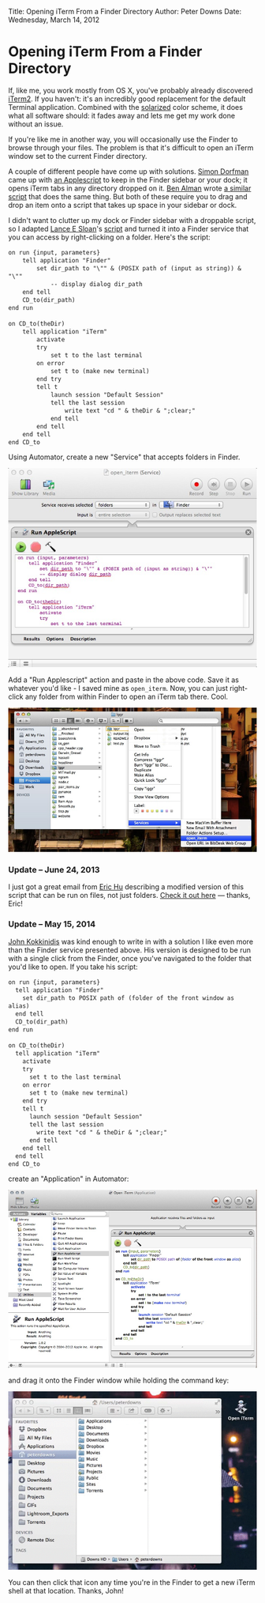 Title: Opening iTerm From a Finder Directory
Author: Peter Downs
Date: Wednesday, March 14, 2012

# Opening iTerm From a Finder Directory

If, like me, you work mostly from OS X, you've probably already discovered
[iTerm2][1]. If you haven't: it's an incredibly good replacement for the
default Terminal application. Combined with the [solarized][2] color scheme, it
does what all software should: it fades away and lets me get my work done
without an issue.

If you're like me in another way, you will occasionally use the Finder to
browse through your files. The problem is that it's difficult to open an iTerm
window set to the current Finder directory.

A couple of different people have come up with solutions. [Simon Dorfman][3]
came up with [an Applescript][4] to keep in the Finder sidebar or your dock; it
opens iTerm tabs in any directory dropped on it. [Ben Alman][5] wrote [a
similar script][6] that does the same thing. But both of these require you to
drag and drop an item onto a script that takes up space in your sidebar or
dock.

I didn't want to clutter up my dock or Finder sidebar with a droppable script,
so I adapted [Lance E Sloan][7]'s [script][8] and turned it into a Finder
service that you can access by right-clicking on a folder.  Here's the script:

	on run {input, parameters}
		tell application "Finder"
			set dir_path to "\"" & (POSIX path of (input as string)) & "\""
				-- display dialog dir_path
		end tell
		CD_to(dir_path)
	end run
	
	on CD_to(theDir)
		tell application "iTerm"
			activate
			try
				set t to the last terminal
			on error
				set t to (make new terminal)
			end try
			tell t
				launch session "Default Session"
				tell the last session
					write text "cd " & theDir & ";clear;"
				end tell
			end tell
		end tell
	end CD_to

Using Automator, create a new "Service" that accepts folders in Finder.

![setting up the service][9]

Add a "Run Applescript" action and paste in the above code.  Save it as
whatever you'd like - I saved mine as `open_iterm`. Now, you can just
right-click any folder from within Finder to open an iTerm tab there. Cool.

![the service in action][10]

### Update – June 24, 2013

I just got a great email from [Eric Hu][11] describing
a modified version of this script that can be run on files, not just folders.
[Check it out here](https://gist.github.com/eric-hu/5846890) &mdash; thanks,
Eric!

### Update – May 15, 2014

[John Kokkinidis](http://sudoplz.eu/) was kind enough to write in with a
solution I like even more than the Finder service presented above. His version
is designed to be run with a single click from the Finder, once you've
navigated to the folder that you'd like to open.  If you take his script:

    on run {input, parameters}
      tell application "Finder"
        set dir_path to POSIX path of (folder of the front window as alias)
      end tell
      CD_to(dir_path)
    end run

    on CD_to(theDir)
      tell application "iTerm"
        activate
        try
          set t to the last terminal
        on error
          set t to (make new terminal)
        end try
        tell t
          launch session "Default Session"
          tell the last session
            write text "cd " & theDir & ";clear;"
          end tell
        end tell
      end tell
    end CD_to

create an "Application" in Automator:

![setting up the application][12]

and drag it onto the Finder window while holding the command key:

![installing the application][13]

You can then click that icon any time you're in the Finder to get a new iTerm
shell at that location. Thanks, John!

[1]: http://www.iterm2.com/#/section/home
[2]: http://ethanschoonover.com/solarized
[3]: http://snippets.dzone.com/user/SimonDorfman
[4]: http://snippets.dzone.com/posts/show/961
[5]: http://benalman.com/
[6]: https://gist.github.com/905546
[7]: https://github.com/lsloan
[8]: https://gist.github.com/1265327
[9]: /static/img/applescript_service.jpg "Setting up the service"
[10]: /static/img/applescript_service_in_action.jpg "Using the new service"
[11]: https://github.com/eric-hu
[12]: /static/img/applescript_kokkinidis_application.jpg "Setting up the application"
[13]: /static/img/applescript_kokkinidis_install.gif "Installing the application"
